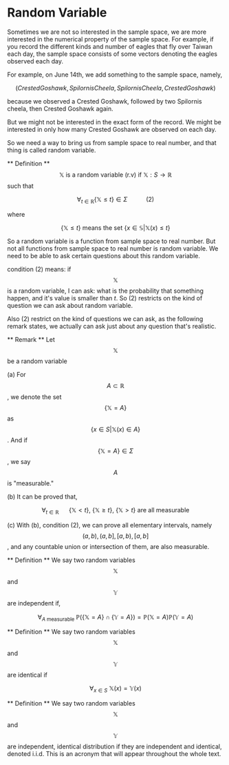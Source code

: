 # Random Variable

Sometimes we are not so interested in the sample space, we are more interested in the numerical property of the sample space. For example, if you record the different kinds and number of eagles that fly over Taiwan each day, the sample space consists of some vectors denoting the eagles observed each day.

For example, on June 14th, we add something to the sample space, namely,

$$( Crested Goshawk, Spilornis Cheela, Spilornis Cheela, Crested Goshawk )$$

because we observed a Crested Goshawk, followed by two Spilornis cheela, then Crested Goshawk again.

But we might not be interested in the exact form of the record. We might be interested in only how many Crested Goshawk are observed on each day.

So we need a way to bring us from sample space to real number, and that thing is called random variable.

** Definition ** 
$$ \mathbb{X} \text{ is a random variable (r.v) if } \mathbb{X}: S \to \mathbb{R} $$
such that

$$\forall_{t\in\mathbb{R}}\{\mathbb{X}\leq t\}\in \Sigma\ \ \ \ \ \ \ \ \ \ \ (2)$$

where

$$\{\mathbb{X} \leq t\} \text{ means the set } \{x \in \mathbb{S} | \mathbb{X}(x) \leq t\}$$

So a random variable is a function from sample space to real number. But not all functions from sample space to real number is random variable. We need to be able to ask certain questions about this random variable. 

condition (2) means: if $$\mathbb{X}$$ is a random variable, I can ask: what is the probability that something happen, and it's value is smaller than $t$. So (2) restricts on the kind of question we can ask about random variable.

Also (2) restrict on the kind of questions we can ask, as the following remark states, we actually can ask just about any question that's realistic.

** Remark **
Let $$\mathbb{X}$$ be a random variable

(a) For $$A \subset \mathbb{R}$$, we denote the set $$\{ \mathbb{X} = A \}$$ as $$\{ x \in S | \mathbb{X}(x) \in A \}$$. And if $$\{ \mathbb{X} = A \}\in\Sigma$$, we say $$A$$ is "measurable."

(b) It can be proved that, 

$$\forall_{t\in \mathbb{R}} \ \ \ \ \ \ \{\mathbb{X} < t \},\ \{\mathbb{X} \geq t \},\ \{\mathbb{X} > t \} \text{ are all measurable}$$

(c) With (b), condition (2), we can prove all elementary intervals, namely $$(a, b), (a, b], [a, b), [a, b]$$, and any countable union or intersection of them, are also measurable.

** Definition ** We say two random variables $$\mathbb{X}$$ and $$\mathbb{Y}$$ are independent if,

$$\forall_{A\text{ measurable } }\mathbb{P}( \{\mathbb{X} = A\} \cap \{\mathbb{Y} = A\} ) = \mathbb{P}(\mathbb{X} = A)\mathbb{P}(\mathbb{Y} = A)$$

** Definition ** We say two random variables $$\mathbb{X}$$ and $$\mathbb{Y}$$ are identical if 

$$\forall_{x\in S}\ \mathbb{X}(x) = \mathbb{Y}(x)$$

** Definition ** We say two random variables $$\mathbb{X}$$ and $$\mathbb{Y}$$ are independent, identical distribution if they are independent and identical, denoted i.i.d. This is an acronym that will appear throughout the whole text.

